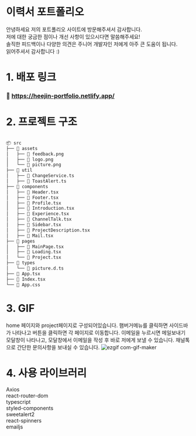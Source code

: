 # 이력서 포트폴리오
안녕하세요 저의 포트폴리오 사이트에 방문해주셔서 감사합니다. <br/>
저에 대한 궁금한 점이나 개선 사항이 있으시다면 말씀해주세요! <br/>
솔직한 피드백이나 다양한 의견은 주니어 개발자인 저에게 아주 큰 도움이 됩니다. <br/>
읽어주셔서 감사합니다 :)

# 1. 배포 링크

### 📌 https://heejin-portfolio.netlify.app/

# 2. 프로젝트 구조

```bash

📦 src
├── 📂 assets
│   ├── 📄 feedback.png
│   ├── 📄 logo.png
│   └── 📄 picture.png
├── 📂 util
│   ├── 📄 ChangeService.ts
│   ├── 📄 ToastAlert.ts
├── 📂 components
│   ├── 📄 Header.tsx
│   ├── 📄 Footer.tsx
│   ├── 📄 Profile.tsx
│   ├── 📄 Introduction.tsx
│   ├── 📄 Experience.tsx
│   ├── 📄 ChannelTalk.tsx
│   ├── 📄 Sidebar.tsx
│   ├── 📄 ProjectDescription.tsx
│   ├── 📄 Mail.tsx
├── 📂 pages
│   ├── 📄 MainPage.tsx
│   ├── 📄 Loading.tsx
│   └── 📄 Project.tsx
├── 📂 types
│   └── 📄 picture.d.ts
├── 📄 App.tsx
├── 📄 Index.tsx
└── 📄 App.css

```

# 3. GIF
home 페이지와 project페이지로 구성되어있습니다.
햄버거메뉴를 클릭하면 사이드바가 나타나고 버튼을 클릭하면 각 페이지로 이동합니다.
이메일을 누르시면 메일보내기 모달창이 나타나고, 모달창에서 이메일을 작성 후 바로 저에게 보낼 수 있습니다.
채널톡으로 간단한 문의사항을 보내실 수 있습니다.
![ezgif com-gif-maker](https://github.com/hihijin/resume_project/assets/117073214/4d7e850d-a137-417b-8e2f-dfc9a7ecc110)


# 4. 사용 라이브러리

Axios <br/>
react-router-dom <br/>
typescript <br/>
styled-components <br/>
sweetalert2 <br/>
react-spinners <br/>
emailjs

